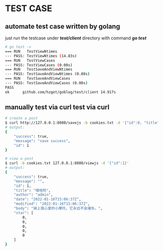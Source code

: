# TEST CASE

## automate test case written by golang

just run the testcase under ***test/client*** directory with command ***go test***
```bash
# go test -v
=== RUN   TestViewNtimes
--- PASS: TestViewNtimes (14.83s)
=== RUN   TestViewCases
--- PASS: TestViewCases (0.00s)
=== RUN   TestSaveAndViewNtimes
--- PASS: TestSaveAndViewNtimes (0.08s)
=== RUN   TestSaveAndViewCases
--- PASS: TestSaveAndViewCases (0.00s)
PASS
ok  	github.com/hzget/goblog/test/client	14.917s
```

## manually test via curl test via curl

```bash
# create a post
$ curl http://127.0.0.1:8080/savejs -b cookies.txt -d '{"id":0, "title":"哦哈哟", "body":"骑上我心爱的小摩托，它永远不会堵车。"}'
# output:
{
	"success": true,
	"message": "save success",
	"id": 1
}

# view a post
$ curl -b cookies.txt 127.0.0.1:8080/viewjs -d '{"id":1}'
# output:
{
	"success": true,
	"message": "",
	"id": 1,
	"title": "哦哈哟",
	"author": "admin",
	"date": "2022-01-16T15:06:37Z",
	"modified": "2022-01-16T15:06:37Z",
	"body": "骑上我心爱的小摩托，它永远不会堵车。",
	"star": [
		0,
		0,
		0,
		0,
		0
	]
}
```
